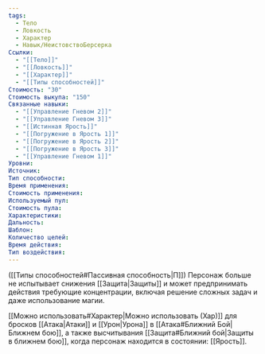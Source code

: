 ```yaml
---
tags:
  - Тело
  - Ловкость
  - Характер
  - Навык/НеистовствоБерсерка
Ссылки:
  - "[[Тело]]"
  - "[[Ловкость]]"
  - "[[Характер]]"
  - "[[Типы способностей]]"
Стоимость: "30"
Стоимость выкупа: "150"
Связанные навыки:
  - "[[Управление Гневом 2]]"
  - "[[Управление Гневом 3]]"
  - "[[Истинная Ярость]]"
  - "[[Погружение в Ярость 1]]"
  - "[[Погружение в Ярость 2]]"
  - "[[Погружение в Ярость 3]]"
  - "[[Управление Гневом 1]]"
Уровни:
Источник:
Тип способности:
Время применения:
Стоимость применения:
Используемый пул:
Стоимость пула:
Характеристики:
Дальность:
Шаблон:
Количество целей:
Время действия:
Тип воздействия:
---
```

([[Типы способностей#Пассивная способность|П]]) Персонаж больше не испытывает снижения [[Защита|Защиты]] и может предпринимать действия требующие концентрации, включая решение сложных задач и даже использование магии. 

[[Можно использовать#Характер|Можно использовать (Хар)]] для бросков [[Атака|Атаки]] и [[Урон|Урона]] в [[Атака#Ближний Бой|Ближнем бою]], а также высчитывания [[Защита#Ближний бой|Защиты в ближнем бою]], когда персонаж находится в состоянии: [[Ярость]]. 

